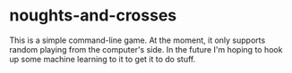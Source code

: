 # noughts-and-crosses
This is a simple command-line game. At the moment, it only supports random playing from the computer's side. 
In the future I'm hoping to hook up some machine learning to it to get it to do stuff. 

